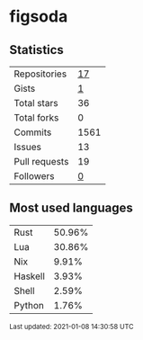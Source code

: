 # figsoda


## Statistics

<table>
    <tr>
        <td>Repositories</td>
        <td><a href="https://github.com/figsoda?tab=repositories">17</a></td>
    </tr>
    <tr>
        <td>Gists</td>
        <td><a href="https://gist.github.com/figsoda">1</a></td>
    </tr>
    <tr>
        <td>Total stars</td>
        <td>36</td>
    </tr>
    <tr>
        <td>Total forks</td>
        <td>0</td>
    </tr>
    <tr>
        <td>Commits</td>
        <td>1561</td>
    </tr>
    <tr>
        <td>Issues</td>
        <td>13</td>
    </tr>
    <tr>
        <td>Pull requests</td>
        <td>19</td>
    </tr>
    <tr>
        <td>Followers</td>
        <td><a href="https://github.com/figsoda?tab=followers">0</a></td>
    </tr>
</table>


## Most used languages

<table>
<tr><td>Rust</td><td>50.96%</td></tr>
<tr><td>Lua</td><td>30.86%</td></tr>
<tr><td>Nix</td><td>9.91%</td></tr>
<tr><td>Haskell</td><td>3.93%</td></tr>
<tr><td>Shell</td><td>2.59%</td></tr>
<tr><td>Python</td><td>1.76%</td></tr>
</table>


<sub>Last updated: 2021-01-08 14:30:58 UTC</sub>
